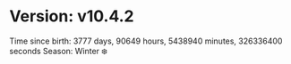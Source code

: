 # Version: v10.4.2
Time since birth: 3777 days, 90649 hours, 5438940 minutes, 326336400 seconds
Season: Winter ❄️
